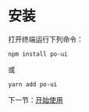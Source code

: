 # 安装

 打开终端运行下列命令：

 ```
 npm install po-ui
 ```

 或

 ```
 yarn add po-ui
 ```

 下一节：[开始使用](#/doc/get-started)